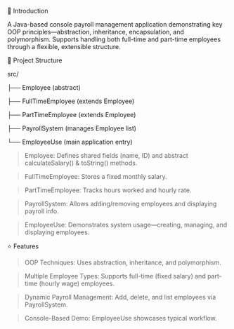 

🚀 Introduction

A Java-based console payroll management application demonstrating key OOP principles—abstraction, inheritance, encapsulation, and polymorphism. 
Supports handling both full-time and part-time employees through a flexible, extensible structure.

🧱 Project Structure

src/

├── Employee (abstract)

├── FullTimeEmployee (extends Employee)

├── PartTimeEmployee (extends Employee)

├── PayrollSystem (manages Employee list)

└── EmployeeUse (main application entry)

> Employee: Defines shared fields (name, ID) and abstract calculateSalary() & toString() methods.

> FullTimeEmployee: Stores a fixed monthly salary.

> PartTimeEmployee: Tracks hours worked and hourly rate.

> PayrollSystem: Allows adding/removing employees and displaying payroll info.

> EmployeeUse: Demonstrates system usage—creating, managing, and displaying employees.

⭐ Features

> OOP Techniques: Uses abstraction, inheritance, and polymorphism.

> Multiple Employee Types: Supports full-time (fixed salary) and part-time (hourly wage) employees.

> Dynamic Payroll Management: Add, delete, and list employees via PayrollSystem.

> Console-Based Demo: EmployeeUse showcases typical workflow.
